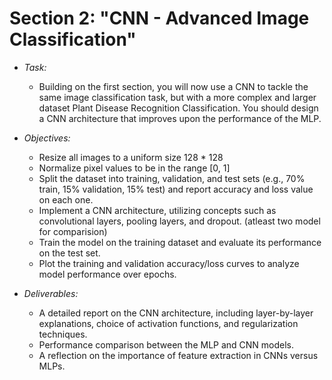 # Section 2: "CNN - Advanced Image Classification"

- *Task:*
    - Building on the first section, you will now use a CNN to tackle the same image classification task, but with a more complex and larger dataset Plant Disease Recognition  Classification. You should design a CNN architecture that improves upon the performance of the MLP.

- *Objectives:*
    - Resize all images to a uniform size 128 * 128
    - Normalize pixel values to be in the range [0, 1]
    - Split the dataset into training, validation, and test sets (e.g., 70% train, 15% validation, 15% test) and report accuracy and loss value on each one.
    - Implement a CNN architecture, utilizing concepts such as convolutional layers, pooling layers, and dropout. (atleast two model for comparision)
    - Train the model on the training dataset and evaluate its performance on the test set.
    - Plot the training and validation accuracy/loss curves to analyze model performance over epochs.

- *Deliverables:*

    - A detailed report on the CNN architecture, including layer-by-layer explanations, choice of activation functions, and regularization techniques.
    - Performance comparison between the MLP and CNN models.
    - A reflection on the importance of feature extraction in CNNs versus MLPs.
